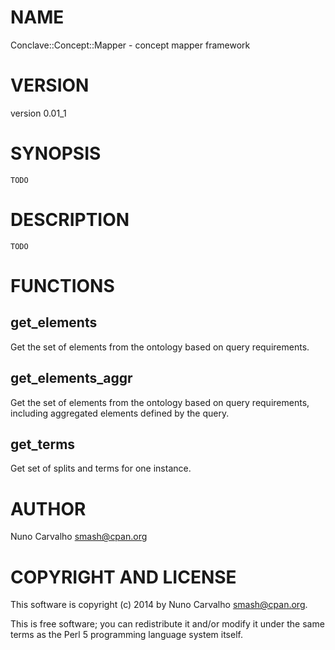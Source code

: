 # NAME

Conclave::Concept::Mapper - concept mapper framework

# VERSION

version 0.01\_1

# SYNOPSIS

    TODO

# DESCRIPTION

    TODO

# FUNCTIONS

## get\_elements

Get the set of elements from the ontology based on query requirements.

## get\_elements\_aggr

Get the set of elements from the ontology based on query requirements,
including aggregated elements defined by the query.

## get\_terms

Get set of splits and terms for one instance.

# AUTHOR

Nuno Carvalho <smash@cpan.org>

# COPYRIGHT AND LICENSE

This software is copyright (c) 2014 by Nuno Carvalho <smash@cpan.org>.

This is free software; you can redistribute it and/or modify it under
the same terms as the Perl 5 programming language system itself.
